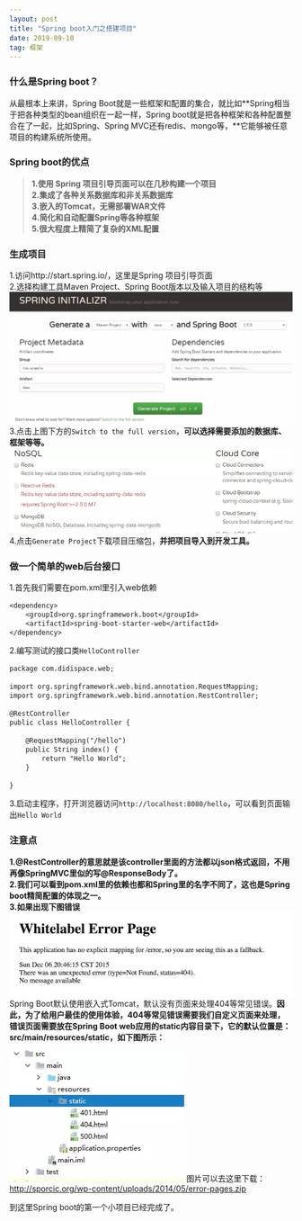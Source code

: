 ```yaml
---
layout: post
title: "Spring boot入门之搭建项目"
date: 2019-09-10
tag: 框架
---   
```


### **什么是Spring boot？**
从最根本上来讲，Spring Boot就是一些框架和配置的集合，就比如**Spring相当于把各种类型的bean组织在一起一样，Spring boot就是把各种框架和各种配置整合在了一起，比如Spring、Spring MVC还有redis、mongo等，**它能够被任意项目的构建系统所使用。
### **Spring boot的优点**
>**1.使用 Spring 项目引导页面可以在几秒构建一个项目**        
>**2.集成了各种关系数据库和非关系数据库**        
>**3.嵌入的Tomcat，无需部署WAR文件**        
>**4.简化和自动配置Spring等各种框架**        
>**5.很大程度上精简了复杂的XML配置**        


### **生成项目**
1.访问http://start.spring.io/，这里是Spring 项目引导页面           
2.选择构建工具Maven Project、Spring Boot版本以及输入项目的结构等
![QQ图片20180125113718.png](/images/1.jpg)
3.点击上图下方的`Switch to the full version`，**可以选择需要添加的数据库、框架等等。**
![QQ图片20180125114031.png](/images/2.jpg)
4.点击`Generate Project`下载项目压缩包，**并把项目导入到开发工具。**

### **做一个简单的web后台接口**
1.首先我们需要在pom.xml里引入web依赖
```
<dependency>
    <groupId>org.springframework.boot</groupId>
    <artifactId>spring-boot-starter-web</artifactId>
</dependency>
```
2.编写测试的接口类`HelloController `
```
package com.didispace.web;

import org.springframework.web.bind.annotation.RequestMapping;
import org.springframework.web.bind.annotation.RestController;

@RestController
public class HelloController {

    @RequestMapping("/hello")
    public String index() {
        return "Hello World";
    }

}
```
3.启动主程序，打开浏览器访问`http://localhost:8080/hello`，可以看到页面输出`Hello World`
### **注意点**
**1.@RestController的意思就是该controller里面的方法都以json格式返回，不用再像SpringMVC里似的写@ResponseBody了。**        
**2.我们可以看到pom.xml里的依赖也都和Spring里的名字不同了，这也是Spring boot精简配置的体现之一。**        
**3.如果出现下图错误**
![QQ图片20180125115248.png](/images/3.jpg)
Spring Boot默认使用嵌入式Tomcat，默认没有页面来处理404等常见错误。**因此，为了给用户最佳的使用体验，404等常见错误需要我们自定义页面来处理，错误页面需要放在Spring Boot web应用的static内容目录下，它的默认位置是：src/main/resources/static，如下图所示：**

![QQ图片20180125115431.png](/images/4.jpg)
图片可以去这里下载：http://sporcic.org/wp-content/uploads/2014/05/error-pages.zip

到这里Spring boot的第一个小项目已经完成了。







